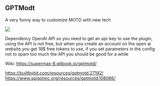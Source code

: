 GPTModt
--------

A very funny way to customize MOTD with new tech

![](https://i.imgur.com/IZ8ktyV.png)

Dependency OpenAI API so you need to get an api-key to use the plugin, using the API is not free, but when you create an account on the open ai website you get 18$ free tokens to use, if you set parameters in the config not to spam too much the API you should be good for a while

Wiki: https://supermax-8.gitbook.io/gptmotd/


https://builtbybit.com/resources/gptmotd.27192/   
https://www.spigotmc.org/resources/gptmotd.108066/